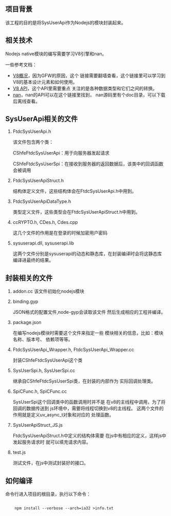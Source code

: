项目背景
------------
该工程的目的是将SysUserApi作为Nodejs的模块封装起来。

相关技术
----------
Nodejs native模块的编写需要学习V8引擎和nan。

一些参考文档：
* [V8概况](https://developers.google.com/v8/intro)，因为GFW的原因，这个
链接需要翻墙查看，这个链接里可以学习到V8的基本设计元素和如何使用。
* [V8 API](http://v8.paulfryzel.com/docs/master/)，这个API里需要重点
关注的是各种数据类型和它们之间的转换。
* [nan](https://github.com/nodejs/nan)，nan的API可以在这个链接里找到，
nan源码里有个doc目录，可以下载后离线查看。


SysUserApi相关的文件
---------
1. FtdcSysUserApi.h

	该文件包含两个类：
	
	CShfeFtdcSysUserApi：用于向服务器发起请求
	
	CShfeFtdcSysUserSpi：在接收到服务器的返回数据后，该类中的回调函数
	会被调用
	
2. FtdcSysUserApiStruct.h

	结构体定义文件，这些结构体会在FtdcSysUserApi.h中用到。

3. FtdcSysUserApiDataType.h
	
	类型定义文件，这些类型会在FtdcSysUserApiStruct.h中用到。

4. ccRYPTO.h, CDes.h, Cdes.cpp

	这几个文件的作用是在登录的时候加密用户密码

5. sysuserapi.dll, sysuserapi.lib

	这两个文件分别是sysuserapi的动态和静态库，在封装编译时会将这静态库
	编译进最终的结果。
	
	
封装相关的文件
----------
1. addon.cc
	该文件初始化nodejs模块

2. binding.gyp
	
	JSON格式的配置文件,node-gyp会读取该文件
	然后生成相应的工程并编译。

3. package.json
	
	在编写nodejs模块时需要这个文件来指定一些
	模块相关的信息，比如：模块名称、版本号、
	依赖项等等。
	
4. FtdcSysUserApi_Wrapper.h, FtdcSysUserApi_Wrapper.cc

	封装CShfeFtdcSysUserApi这个类
	
5. SysUserSpi.h, SysUserSpi.cc
	
	继承自CShfeFtdcSysUserSpi类，在封装的内部作为
	实际回调处理类。
	
6. SpiCFunc.h, SpiCFunc.cc
	
	SysUserSpi这个回调类中的函数调用时并不是
	在v8的主线程中调用，为了将回调的数据传送到
	js环境中，需要将线程切换到v8的主线程。
	这两个文件的作用就是定义uv_async_t对象和对应的
	处理函数。

7. SysUserApiStruct_JS.js
	
	FtdcSysUserApiStruct.h中定义的结构体需要
	在js中有相应的定义，这样js中发起服务请求时
	就可以填充请求内容。
	
8. test.js
	
	测试文件，在js中测试封装好的接口。
	
	
如何编译
----------
命令行进入项目的根目录，执行以下命令：

<pre><code>
	npm install --verbose --arch=ia32 >info.txt
</code></pre>